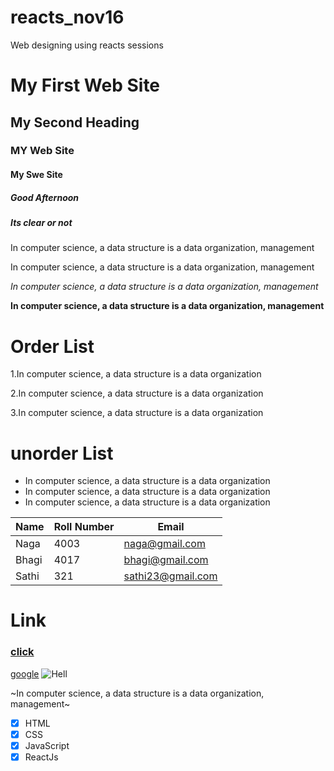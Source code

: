 # reacts_nov16
Web designing using reacts sessions
#  My First Web Site
## My Second Heading
### MY Web Site
#### My Swe Site
##### Good Afternoon
##### Its clear or not

In computer science, a data structure is a data organization, management

In computer science, a data structure is a data organization, management

*In computer science, a data structure is a data organization, management*

**In computer science, a data structure is a data organization, management**

# Order List 
1.In computer science, a data structure is a data organization
 
2.In computer science, a data structure is a data organization
 
3.In computer science, a data structure is a data organization

# unorder List
- In computer science, a data structure is a data organization
- In computer science, a data structure is a data organization
- In computer science, a data structure is a data organization

| Name | Roll Number | Email |
|------|------------ |-------|
| Naga | 4003  | naga@gmail.com |
| Bhagi | 4017 | bhagi@gmail.com |
| Sathi | 321 | sathi23@gmail.com |

# Link
### [click](https://google.com)
[google](https://www.google.com/)
![Hell](https://www.google.com/images/branding/googlelogo/1x/googlelogo_color_272x92dp.png)

~In computer science, a data structure is a data organization, management~

- [x] HTML
- [x] CSS
- [x] JavaScript
- [x] ReactJs
